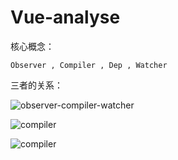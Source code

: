 # Vue-analyse

核心概念：

    Observer , Compiler , Dep , Watcher
    
三者的关系：

    
![observer-compiler-watcher](https://user-images.githubusercontent.com/745181/31817046-260acf22-b558-11e7-8dc6-9e4428577a61.png)

![compiler](https://user-images.githubusercontent.com/745181/31817048-27580dcc-b558-11e7-9624-b361abd8ec72.png)

![compiler](https://user-images.githubusercontent.com/745181/82053699-5627fc80-96f0-11ea-85a8-8e760aed1fbd.png)
